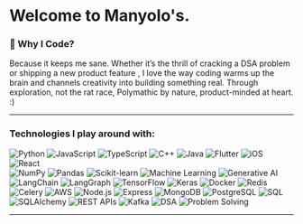 # Welcome to Manyolo's.
### 🧠 Why I Code?

Because it keeps me sane.
Whether it’s the thrill of cracking a  DSA problem or shipping a new product feature , I love the way coding warms up the brain and channels creativity into building something real.
Through exploration, not the rat race, Polymathic by nature, product-minded at heart. :)

---

### Technologies I play around with: 
![Python](https://img.shields.io/badge/Python-3776AB?style=for-the-badge&logo=python&logoColor=white)  ![JavaScript](https://img.shields.io/badge/JavaScript-F7DF1E?style=for-the-badge&logo=javascript&logoColor=black)  ![TypeScript](https://img.shields.io/badge/TypeScript-3178C6?style=for-the-badge&logo=typescript&logoColor=white)  ![C++](https://img.shields.io/badge/C++-00599C?style=for-the-badge&logo=cplusplus&logoColor=white)  ![Java](https://img.shields.io/badge/Java-007396?style=for-the-badge&logo=java&logoColor=white)  ![Flutter](https://img.shields.io/badge/Flutter-02569B?style=for-the-badge&logo=flutter&logoColor=white)  ![iOS](https://img.shields.io/badge/iOS-000000?style=for-the-badge&logo=apple&logoColor=white)  ![React](https://img.shields.io/badge/React-20232A?style=for-the-badge&logo=react&logoColor=61DAFB)  
![NumPy](https://img.shields.io/badge/NumPy-013243?style=for-the-badge&logo=numpy&logoColor=white)  ![Pandas](https://img.shields.io/badge/Pandas-150458?style=for-the-badge&logo=pandas&logoColor=white)  ![Scikit-learn](https://img.shields.io/badge/Scikit--learn-F7931E?style=for-the-badge&logo=scikit-learn&logoColor=white)  ![Machine Learning](https://img.shields.io/badge/Machine%20Learning-102230?style=for-the-badge&logo=tensorflow&logoColor=orange)  ![Generative AI](https://img.shields.io/badge/Generative%20AI-8A2BE2?style=for-the-badge&logo=openai&logoColor=white)  ![LangChain](https://img.shields.io/badge/LangChain-2C8EBB?style=for-the-badge&logo=chainlink&logoColor=white)  ![LangGraph](https://img.shields.io/badge/LangGraph-FF6F00?style=for-the-badge&logo=graphql&logoColor=white)  ![TensorFlow](https://img.shields.io/badge/TensorFlow-FF6F00?style=for-the-badge&logo=tensorflow&logoColor=white)  ![Keras](https://img.shields.io/badge/Keras-D00000?style=for-the-badge&logo=keras&logoColor=white) ![Docker](https://img.shields.io/badge/Docker-2496ED?style=for-the-badge&logo=docker&logoColor=white)
![Redis](https://img.shields.io/badge/Redis-DC382D?style=for-the-badge&logo=redis&logoColor=white)
![Celery](https://img.shields.io/badge/Celery-37814A?style=for-the-badge&logo=celery&logoColor=white) ![AWS](https://img.shields.io/badge/AWS-232F3E?style=for-the-badge&logo=amazon-aws&logoColor=white)  ![Node.js](https://img.shields.io/badge/Node.js-43853D?style=for-the-badge&logo=node.js&logoColor=white)  ![Express](https://img.shields.io/badge/Express-000000?style=for-the-badge&logo=express&logoColor=white)  ![MongoDB](https://img.shields.io/badge/MongoDB-4EA94B?style=for-the-badge&logo=mongodb&logoColor=white) ![PostgreSQL](https://img.shields.io/badge/PostgreSQL-316192?style=for-the-badge&logo=postgresql&logoColor=white)  ![SQL](https://img.shields.io/badge/SQL-003B57?style=for-the-badge&logo=databricks&logoColor=white)  ![SQLAlchemy](https://img.shields.io/badge/SQLAlchemy-D71F00?style=for-the-badge&logo=python&logoColor=white)   ![REST APIs](https://img.shields.io/badge/REST%20APIs-005571?style=for-the-badge&logo=fastapi&logoColor=white)  ![Kafka](https://img.shields.io/badge/Apache%20Kafka-231F20?style=for-the-badge&logo=apache-kafka&logoColor=white)  ![DSA](https://img.shields.io/badge/Data%20Structures%20%26%20Algorithms-4285F4?style=for-the-badge&logo=leetcode&logoColor=white)  ![Problem Solving](https://img.shields.io/badge/Problem%20Solving-FF5722?style=for-the-badge&logo=codeforces&logoColor=white)  


---
